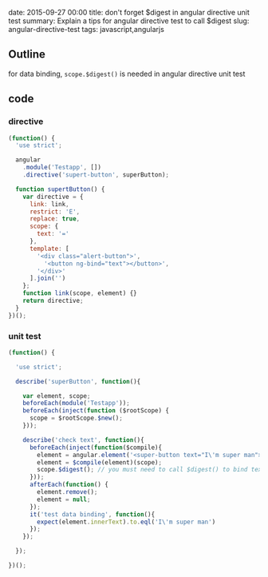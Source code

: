 date: 2015-09-27 00:00
title: don't forget $digest in angular directive unit test
summary: Explain a tips for angular directive test to call $digest
slug: angular-directive-test
tags: javascript,angularjs

## Outline

for data binding, `scope.$digest()` is needed in angular directive unit test

## code

### directive

```js
(function() {
  'use strict';

  angular
    .module('Testapp', [])
    .directive('supert-button', superButton);

  function supertButton() {
    var directive = {
      link: link,
      restrict: 'E',
      replace: true,
      scope: {
        text: '='
      },
      template: [
        '<div class="alert-button">', 
          '<button ng-bind="text"></button>', 
        '</div>'
      ].join('')
    };
    function link(scope, element) {}
    return directive;
  }
})();
```

### unit test

```js
(function() {

  'use strict';

  describe('superButton', function(){

    var element, scope;
    beforeEach(module('Testapp'));
    beforeEach(inject(function ($rootScope) {
      scope = $rootScope.$new();
    }));

    describe('check text', function(){
      beforeEach(inject(function($compile){
        element = angular.element('<super-button text="I\'m super man"></super-button>');
        element = $compile(element)(scope);
        scope.$digest(); // you must need to call $digest() to bind text attribute into directive.
      }));
      afterEach(function() {
        element.remove();
        element = null;
      });
      it('test data binding', function(){
        expect(element.innerText).to.eql('I\'m super man')
      });
    });

  });

})();
```

